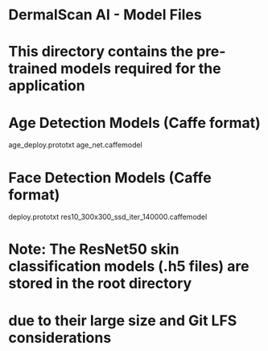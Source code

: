 # DermalScan AI - Model Files
# This directory contains the pre-trained models required for the application

# Age Detection Models (Caffe format)
age_deploy.prototxt
age_net.caffemodel

# Face Detection Models (Caffe format)  
deploy.prototxt
res10_300x300_ssd_iter_140000.caffemodel

# Note: The ResNet50 skin classification models (.h5 files) are stored in the root directory
# due to their large size and Git LFS considerations
